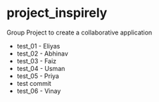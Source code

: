 # project_inspirely

Group Project to create a collaborative application

- test_01 - Eliyas
- test_02 - Abhinav
- test_03 - Faiz
- test_04 - Usman
- test_05 - Priya
- test commit
- test_06 - Vinay 